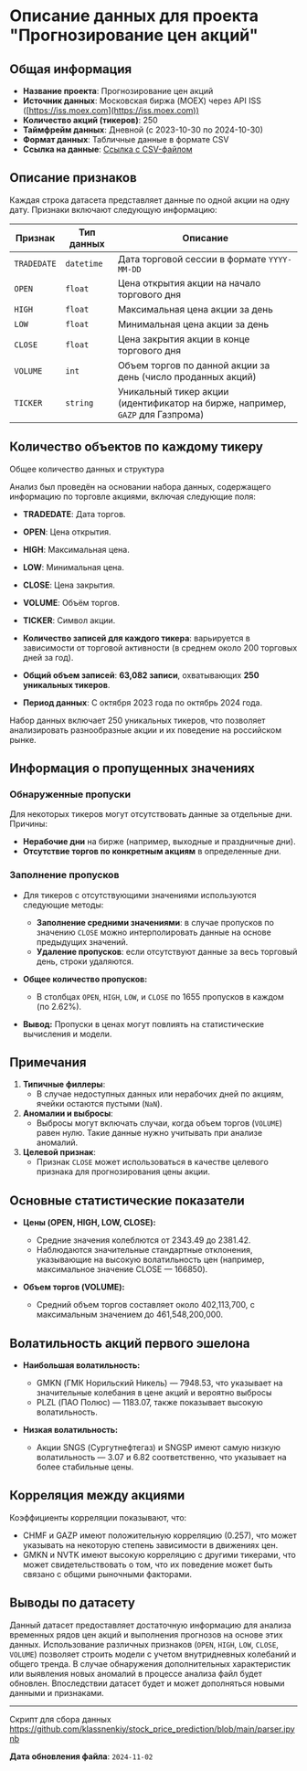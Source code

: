 # Описание данных для проекта "Прогнозирование цен акций"

## Общая информация

- **Название проекта**: Прогнозирование цен акций
- **Источник данных**: Московская биржа (MOEX) через API ISS ([https://iss.moex.com](https://iss.moex.com))
- **Количество акций (тикеров)**: 250
- **Таймфрейм данных**: Дневной (с 2023-10-30 по 2024-10-30)
- **Формат данных**: Табличные данные в формате CSV
- **Ссылка на данные**: [Ссылка с CSV-файлом](https://drive.google.com/file/d/1Rn3-XWfgK-fs7-8G2HM9bkLQ9utTA4wJ/view?usp=sharing)

## Описание признаков

Каждая строка датасета представляет данные по одной акции на одну дату. Признаки включают следующую информацию:

| Признак       | Тип данных    | Описание                                                                                   |
|---------------|---------------|--------------------------------------------------------------------------------------------|
| `TRADEDATE`   | `datetime`    | Дата торговой сессии в формате `YYYY-MM-DD`                                                |
| `OPEN`        | `float`       | Цена открытия акции на начало торгового дня                                                |
| `HIGH`        | `float`       | Максимальная цена акции за день                                                            |
| `LOW`         | `float`       | Минимальная цена акции за день                                                             |
| `CLOSE`       | `float`       | Цена закрытия акции в конце торгового дня                                                  |
| `VOLUME`      | `int`         | Объем торгов по данной акции за день (число проданных акций)                               |
| `TICKER`      | `string`      | Уникальный тикер акции (идентификатор на бирже, например, `GAZP` для Газпрома)             |

## Количество объектов по каждому тикеру
Общее количество данных и структура

Анализ был проведён на основании набора данных, содержащего информацию по торговле акциями, включая следующие поля:

- **TRADEDATE**: Дата торгов.
- **OPEN**: Цена открытия.
- **HIGH**: Максимальная цена.
- **LOW**: Минимальная цена.
- **CLOSE**: Цена закрытия.
- **VOLUME**: Объём торгов.
- **TICKER**: Символ акции.

- **Количество записей для каждого тикера**: варьируется в зависимости от торговой активности (в среднем около 200 торговых дней за год).
- **Общий объем записей**: **63,082 записи**, охватывающих **250 уникальных тикеров**.
- **Период данных**: С октября 2023 года по октябрь 2024 года.

Набор данных включает 250 уникальных тикеров, что позволяет анализировать разнообразные акции и их поведение на российском рынке.

## Информация о пропущенных значениях

### Обнаруженные пропуски
Для некоторых тикеров могут отсутствовать данные за отдельные дни. Причины:
- **Нерабочие дни** на бирже (например, выходные и праздничные дни).
- **Отсутствие торгов по конкретным акциям** в определенные дни.
  
### Заполнение пропусков
- Для тикеров с отсутствующими значениями используются следующие методы:
    - **Заполнение средними значениями**: в случае пропусков по значению `CLOSE` можно интерполировать данные на основе предыдущих значений.
    - **Удаление пропусков**: если отсутствуют данные за весь торговый день, строки удаляются.

- **Общее количество пропусков:**
  - В столбцах `OPEN`, `HIGH`, `LOW`, и `CLOSE` по 1655 пропусков в каждом (по 2.62%).

- **Вывод:**
 Пропуски в ценах могут повлиять на статистические вычисления и модели.

## Примечания

1. **Типичные филлеры**:
   - В случае недоступных данных или нерабочих дней по акциям, ячейки остаются пустыми (`NaN`).
2. **Аномалии и выбросы**:
   - Выбросы могут включать случаи, когда объем торгов (`VOLUME`) равен нулю. Такие данные нужно учитывать при анализе аномалий.
3. **Целевой признак**:
   - Признак `CLOSE` может использоваться в качестве целевого признака для прогнозирования цены акции.


## Основные статистические показатели

- **Цены (OPEN, HIGH, LOW, CLOSE):**
  - Средние значения колеблются от 2343.49 до 2381.42.
  - Наблюдаются значительные стандартные отклонения, указывающие на высокую волатильность цен (например, максимальное значение CLOSE — 166850).

- **Объем торгов (VOLUME):**
  - Средний объем торгов составляет около 402,113,700, с максимальным значением до 461,548,200,000.

## Волатильность акций первого эшелона

- **Наибольшая волатильность:**
  - GMKN (ГМК Норильский Никель) — 7948.53, что указывает на значительные колебания в цене акций и вероятно выбросы
  - PLZL (ПАО Полюс) — 1183.07, также показывает высокую волатильность.

- **Низкая волатильность:**
  - Акции SNGS (Сургутнефтегаз) и SNGSP имеют самую низкую волатильность — 3.07 и 6.82 соответственно, что указывает на более стабильные цены.

## Корреляция между акциями

Коэффициенты корреляции показывают, что:
- CHMF и GAZP имеют положительную корреляцию (0.257), что может указывать на некоторую степень зависимости в движениях цен.
- GMKN и NVTK имеют высокую корреляцию с другими тикерами, что может свидетельствовать о том, что их поведение может быть связано с общими рыночными факторами.


## Выводы по датасету

Данный датасет предоставляет достаточную информацию для анализа временных рядов цен акций и выполнения прогнозов на основе этих данных. Использование различных признаков (`OPEN`, `HIGH`, `LOW`, `CLOSE`, `VOLUME`) позволяет строить модели с учетом внутридневных колебаний и общего тренда. В случае обнаружения дополнительных характеристик или выявления новых аномалий в процессе анализа файл будет обновлен. Впоследствии датасет будет и может дополняться новыми данными и признаками.

---
Скрипт для сбора данных https://github.com/klassnenkiy/stock_price_prediction/blob/main/parser.ipynb


**Дата обновления файла**: `2024-11-02`

